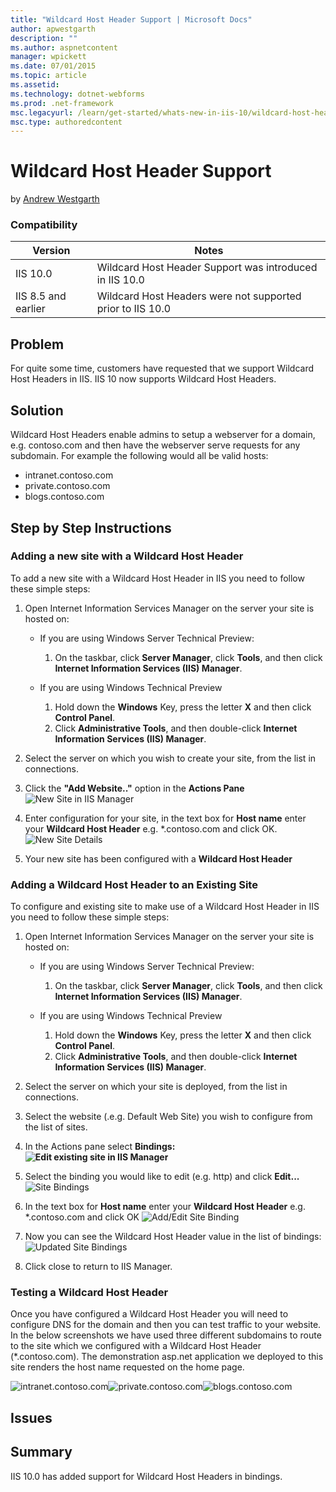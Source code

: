 ```yaml
---
title: "Wildcard Host Header Support | Microsoft Docs"
author: apwestgarth
description: ""
ms.author: aspnetcontent
manager: wpickett
ms.date: 07/01/2015
ms.topic: article
ms.assetid: 
ms.technology: dotnet-webforms
ms.prod: .net-framework
msc.legacyurl: /learn/get-started/whats-new-in-iis-10/wildcard-host-header-support
msc.type: authoredcontent
---
```

Wildcard Host Header Support
====================
by [Andrew Westgarth](https://github.com/apwestgarth)

### Compatibility

| Version | Notes |
| --- | --- |
| IIS 10.0 | Wildcard Host Header Support was introduced in IIS 10.0 |
| IIS 8.5 and earlier | Wildcard Host Headers were not supported prior to IIS 10.0 |

## Problem

For quite some time, customers have requested that we support Wildcard Host Headers in IIS. IIS 10 now supports Wildcard Host Headers.

## Solution

Wildcard Host Headers enable admins to setup a webserver for a domain, e.g. contoso.com and then have the webserver serve requests for any subdomain. For example the following would all be valid hosts:

- intranet.contoso.com
- private.contoso.com
- blogs.contoso.com

## Step by Step Instructions

### Adding a new site with a Wildcard Host Header

To add a new site with a Wildcard Host Header in IIS you need to follow these simple steps:

1. Open Internet Information Services Manager on the server your site is hosted on: 

    - If you are using Windows Server Technical Preview: 

        1. On the taskbar, click **Server Manager**, click **Tools**, and then click **Internet Information Services (IIS) Manager**.
    - If you are using Windows Technical Preview 

        1. Hold down the **Windows** Key, press the letter **X** and then click **Control Panel**.
        2. Click **Administrative Tools**, and then double-click **Internet Information Services (IIS) Manager**.
2. Select the server on which you wish to create your site, from the list in connections.
3. Click the **"Add Website.."** option in the **Actions Pane**  
    ![New Site in IIS Manager](wildcard-host-header-support/_static/image1.png)
4. Enter configuration for your site, in the text box for **Host name** enter your **Wildcard Host Header** e.g. \*.contoso.com and click OK.  
    ![New Site Details](wildcard-host-header-support/_static/image2.png)
5. Your new site has been configured with a **Wildcard Host Header**

### Adding a Wildcard Host Header to an Existing Site

To configure and existing site to make use of a Wildcard Host Header in IIS you need to follow these simple steps:

1. Open Internet Information Services Manager on the server your site is hosted on: 

    - If you are using Windows Server Technical Preview: 

        1. On the taskbar, click **Server Manager**, click **Tools**, and then click **Internet Information Services (IIS) Manager**.
    - If you are using Windows Technical Preview 

        1. Hold down the **Windows** Key, press the letter **X** and then click **Control Panel**.
        2. Click **Administrative Tools**, and then double-click **Internet Information Services (IIS) Manager**.
2. Select the server on which your site is deployed, from the list in connections.
3. Select the website (.e.g. Default Web Site) you wish to configure from the list of sites.
4. In the Actions pane select **Bindings:  
    ![Edit existing site in IIS Manager](wildcard-host-header-support/_static/image3.png)**
5. Select the binding you would like to edit (e.g. http) and click **Edit...**  
    ![Site Bindings](wildcard-host-header-support/_static/image4.png)
6. In the text box for **Host name** enter your **Wildcard Host Header** e.g. \*.contoso.com and click OK ![Add/Edit Site Binding](wildcard-host-header-support/_static/image5.png)
7. Now you can see the Wildcard Host Header value in the list of bindings:  
    ![Updated Site Bindings](wildcard-host-header-support/_static/image6.png)
8. Click close to return to IIS Manager.

### Testing a Wildcard Host Header

Once you have configured a Wildcard Host Header you will need to configure DNS for the domain and then you can test traffic to your website. In the below screenshots we have used three different subdomains to route to the site which we configured with a Wildcard Host Header (\*.contoso.com). The demonstration asp.net application we deployed to this site renders the host name requested on the home page.

![intranet.contoso.com](wildcard-host-header-support/_static/image7.png)![private.contoso.com](wildcard-host-header-support/_static/image8.png)![blogs.contoso.com](wildcard-host-header-support/_static/image9.png)

## Issues

## Summary

IIS 10.0 has added support for Wildcard Host Headers in bindings.